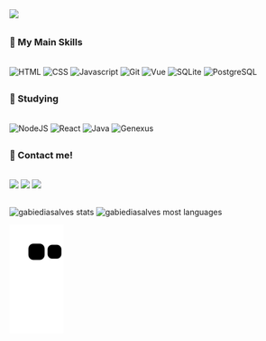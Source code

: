  <img height="510em" src="https://user-images.githubusercontent.com/95694730/211660516-20e493b1-3e2b-4e83-88b2-68c69b040ae1.png"/>

## <h3>🚀 My Main Skills</h3>
<div style="display: inline_block"><br>
 <img alt="HTML" src="https://img.shields.io/badge/HTML5-E34F26?style=for-the-badge&logo=html5&logoColor=white"/>
 <img alt="CSS" src="https://img.shields.io/badge/CSS-4682B4?style=for-the-badge&logo=CSS3&logoColor=white"/>
 <img alt="Javascript" src="https://img.shields.io/badge/JavaScript-F7DF1E?style=for-the-badge&logo=javascript&logoColor=white"/>
 <img alt="Git" src="https://img.shields.io/badge/git%20-%23F05556.svg?&style=for-the-badge&logo=git&logoColor=white"/>
 <img alt="Vue" src="https://img.shields.io/badge/-Vue-3CB371?style=for-the-badge&logo=vue.js&logoColor=DCDCDC"/>
 <img alt="SQLite" src="https://img.shields.io/badge/-SQLite-4682B4?style=for-the-badge&logo=sqlite&logoColor=white"/>
 <img alt="PostgreSQL" src="https://img.shields.io/badge/-postgres-4682B4?style=for-the-badge&logo=postgresql&logoColor=white"/>
</div>

## <h3>🚀 Studying</h3>
<div style="display: inline_block"><br>
 <img alt="NodeJS" src="https://img.shields.io/badge/Node.js-43853D?style=for-the-badge&logo=node.js&logoColor=white"/>
 <img alt="React" src="https://img.shields.io/badge/-React-1e2f4a?style=for-the-badge&logo=react&logoColor=blue"/>
 <img alt="Java" src="https://img.shields.io/badge/-Java-white?style=for-the-badge&logo=java&logoColor=blue"/>
 <img alt="Genexus" src="https://img.shields.io/badge/-genexus-4682B4?style=for-the-badge&logo=genexus&logoColor=white"/>
</div>

## <h3> 💬 Contact me!</h3>
<br>
  <div>
  <a href = "mailto: gabiediasalves@gmail.com"><img src="https://img.shields.io/badge/-Gmail-%23EA4335?style=for-the-badge&logo=gmail&logoColor=white" target="_blank"></a>
  <a href="https://www.linkedin.com/in/vinicius-rc-silva/" target="_blank">
  <a href="https://www.linkedin.com/in/gabrieli-dias-alves-769b7121a/" target="_blank">
  <img src="https://img.shields.io/badge/-LinkedIn-%230077B5?style=for-the-badge&logo=linkedin&logoColor=white" target="_blank"></a>
  <a href="https://www.instagram.com/gabiediasalves/" target="_blank">
  <img src="https://img.shields.io/badge/-Instagram-E4405F?style=for-the-badge&logo=instagram&logoColor=white" target="_blank"></a>
 </div>

##

 <p align="left">
    <img width="420em" src="https://github-readme-stats.vercel.app/api?username=gabiediasalves&theme=synthwave&bg_color=0D1117&title_color=3DDC84&icon_color=3DDC84&show_icons=true&hide_border=true" alt="gabiediasalves stats" />
    <img width="420em" src="https://github-readme-stats.vercel.app/api/top-langs/?username=gabiediasalves&theme=synthwave&bg_color=0D1117&title_color=3DDC84&icon_color=3DDC84&show_icons=true&hide_border=true&layout=compact" alt="gabiediasalves most languages"/>
  <br>
 </p>

![snake gif](https://github.com/gabiediasalves/gabiediasalves/blob/output/github-contribution-grid-snake.svg)
